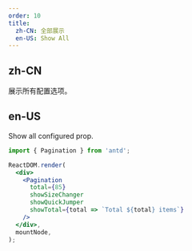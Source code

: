 ```yaml
---
order: 10
title:
  zh-CN: 全部展示
  en-US: Show All
---
```


## zh-CN

展示所有配置选项。

## en-US

Show all configured prop.

```jsx
import { Pagination } from 'antd';

ReactDOM.render(
  <div>
    <Pagination
      total={85}
      showSizeChanger
      showQuickJumper
      showTotal={total => `Total ${total} items`}
    />
  </div>,
  mountNode,
);
```
